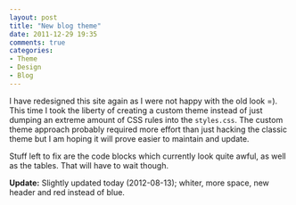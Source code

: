 ```yaml
---
layout: post
title: "New blog theme"
date: 2011-12-29 19:35
comments: true
categories: 
- Theme
- Design
- Blog
---
```


I have redesigned this site again as I were not happy with the old look =). This time I took the liberty of creating a custom theme instead of just dumping an extreme amount of CSS rules into the `styles.css`. The custom theme approach probably required more effort than just hacking the classic theme but I am hoping it will prove easier to maintain and update.

Stuff left to fix are the code blocks which currently look quite awful, as well as the tables. That will have to wait though.

**Update:** Slightly updated today (2012-08-13); whiter, more space, new header and red instead of blue.
